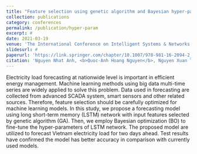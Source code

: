 ```yaml
---
title: "Feature selection using genetic algorithm and Bayesian hyper-parameter optimization for LSTM in short-term load forecasting"
collection: publications
category: conferences
permalink: /publication/hyper-param
excerpt: #
date: 2021-03-19
venue: 'The International Conference on Intelligent Systems & Networks'
slidesurl: #
paperurl: 'https://link.springer.com/chapter/10.1007/978-981-16-2094-2_9'
citation: 'Nguyen Nhat Anh, <b>Quoc-Anh Hoang Nguyen</b>, Nguyen Xuan Tung, Nguyen Thi Ngoc Anh'
---
```


Electricity load forecasting at nationwide level is important in efficient energy management. Machine learning methods using big data multi-time series are widely applied to solve this problem. Data used in forecasting are collected from advanced SCADA system, smart sensors and other related sources. Therefore, feature selection should be carefully optimized for machine learning models. In this study, we propose a forecasting model using long short-term memory (LSTM) network with input features selected by genetic algorithm (GA). Then, we employ Bayesian optimization (BO) to fine-tune the hyper-parameters of LSTM network. The proposed model are utilized to forecast Vietnam electricity load for two days ahead. Test results have confirmed the model has better accuracy in comparison with currently used models.
